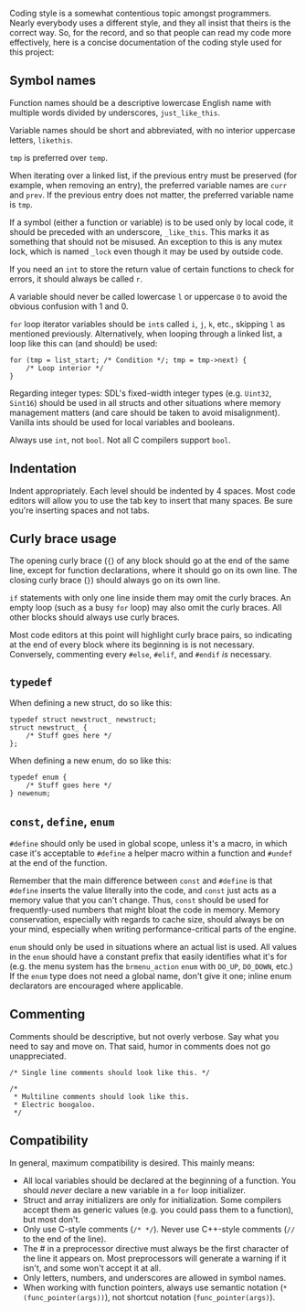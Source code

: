 Coding style is a somewhat contentious topic amongst programmers. Nearly everybody uses a different style, and they all insist that theirs is the correct way. So, for the record, and so that people can read my code more effectively, here is a concise documentation of the coding style used for this project:

## Symbol names ##

Function names should be a descriptive lowercase English name with multiple words divided by underscores, `just_like_this`.

Variable names should be short and abbreviated, with no interior uppercase letters, `likethis`.

`tmp` is preferred over `temp`.

When iterating over a linked list, if the previous entry must be preserved (for example, when removing an entry), the preferred variable names are `curr` and `prev`. If the previous entry does not matter, the preferred variable name is `tmp`.

If a symbol (either a function or variable) is to be used only by local code, it should be preceded with an underscore, `_like_this`. This marks it as something that should not be misused. An exception to this is any mutex lock, which is named `_lock` even though it may be used by outside code.

If you need an `int` to store the return value of certain functions to check for errors, it should always be called `r`.

A variable should never be called lowercase `l` or uppercase `O` to avoid the obvious confusion with 1 and 0.

`for` loop iterator variables should be `int`s called `i`, `j`, `k`, etc., skipping `l` as mentioned previously. Alternatively, when looping through a linked list, a loop like this can (and should) be used:

```
for (tmp = list_start; /* Condition */; tmp = tmp->next) {
    /* Loop interior */
}
```

Regarding integer types: SDL's fixed-width integer types (e.g. `Uint32`, `Sint16`) should be used in all structs and other situations where memory management matters (and care should be taken to avoid misalignment). Vanilla ints should be used for local variables and booleans.

Always use `int`, not `bool`. Not all C compilers support `bool`.

## Indentation ##

Indent appropriately. Each level should be indented by 4 spaces. Most code editors will allow you to use the tab key to insert that many spaces. Be sure you're inserting spaces and not tabs.

## Curly brace usage ##

The opening curly brace (`{`) of any block should go at the end of the same line, except for function declarations, where it should go on its own line. The closing curly brace (`}`) should always go on its own line.

`if` statements with only one line inside them may omit the curly braces. An empty loop (such as a busy `for` loop) may also omit the curly braces. All other blocks should always use curly braces.

Most code editors at this point will highlight curly brace pairs, so indicating at the end of every block where its beginning is is not necessary. Conversely, commenting every `#else`, `#elif`, and `#endif` _is_ necessary.

## `typedef` ##

When defining a new struct, do so like this:

```
typedef struct newstruct_ newstruct;
struct newstruct_ {
    /* Stuff goes here */
};
```

When defining a new enum, do so like this:

```
typedef enum {
    /* Stuff goes here */
} newenum;
```

## `const`, `define`, `enum` ##

`#define` should only be used in global scope, unless it's a macro, in which case it's acceptable to `#define` a helper macro within a function and `#undef` at the end of the function.

Remember that the main difference between `const` and `#define` is that `#define` inserts the value literally into the code, and `const` just acts as a memory value that you can't change. Thus, `const` should be used for frequently-used numbers that might bloat the code in memory. Memory conservation, especially with regards to cache size, should always be on your mind, especially when writing performance-critical parts of the engine.

`enum` should only be used in situations where an actual list is used. All values in the `enum` should have a constant prefix that easily identifies what it's for (e.g. the menu system has the `brmenu_action` `enum` with `DO_UP`, `DO_DOWN`, etc.) If the `enum` type does not need a global name, don't give it one; inline enum declarators are encouraged where applicable.

## Commenting ##

Comments should be descriptive, but not overly verbose. Say what you need to say and move on. That said, humor in comments does not go unappreciated.

```
/* Single line comments should look like this. */
```

```
/*
 * Multiline comments should look like this.
 * Electric boogaloo.
 */
```

## Compatibility ##

In general, maximum compatibility is desired. This mainly means:

  * All local variables should be declared at the beginning of a function. You should _never_ declare a new variable in a `for` loop initializer.
  * Struct and array initializers are only for initialization. Some compilers accept them as generic values (e.g. you could pass them to a function), but most don't.
  * Only use C-style comments (`/* */`). Never use C++-style comments (`//` to the end of the line).
  * The # in a preprocessor directive must always be the first character of the line it appears on. Most preprocessors will generate a warning if it isn't, and some won't accept it at all.
  * Only letters, numbers, and underscores are allowed in symbol names.
  * When working with function pointers, always use semantic notation (`*(func_pointer(args))`), not shortcut notation (`func_pointer(args)`).